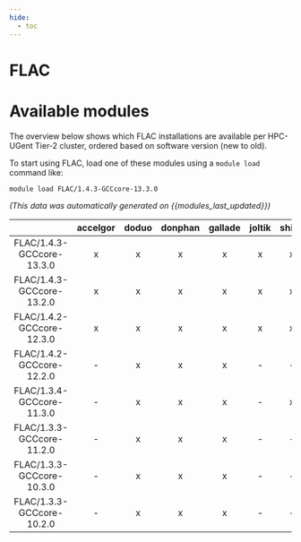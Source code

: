 ```yaml
---
hide:
  - toc
---
```


FLAC
====

# Available modules


The overview below shows which FLAC installations are available per HPC-UGent Tier-2 cluster, ordered based on software version (new to old).

To start using FLAC, load one of these modules using a `module load` command like:

```shell
module load FLAC/1.4.3-GCCcore-13.3.0
```

*(This data was automatically generated on {{modules_last_updated}})*  

| |accelgor|doduo|donphan|gallade|joltik|shinx|skitty|
| :---: | :---: | :---: | :---: | :---: | :---: | :---: | :---: |
|FLAC/1.4.3-GCCcore-13.3.0|x|x|x|x|x|x|x|
|FLAC/1.4.3-GCCcore-13.2.0|x|x|x|x|x|x|x|
|FLAC/1.4.2-GCCcore-12.3.0|x|x|x|x|x|x|x|
|FLAC/1.4.2-GCCcore-12.2.0|-|x|x|x|-|-|-|
|FLAC/1.3.4-GCCcore-11.3.0|-|x|x|x|-|x|-|
|FLAC/1.3.3-GCCcore-11.2.0|-|x|x|x|-|-|-|
|FLAC/1.3.3-GCCcore-10.3.0|-|x|x|x|-|-|-|
|FLAC/1.3.3-GCCcore-10.2.0|-|x|x|x|-|-|-|
